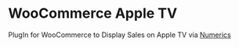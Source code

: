 # WooCommerce Apple TV

PlugIn for WooCommerce to Display Sales on Apple TV via <a href="https://cynapse.com/numerics/">Numerics</a>
